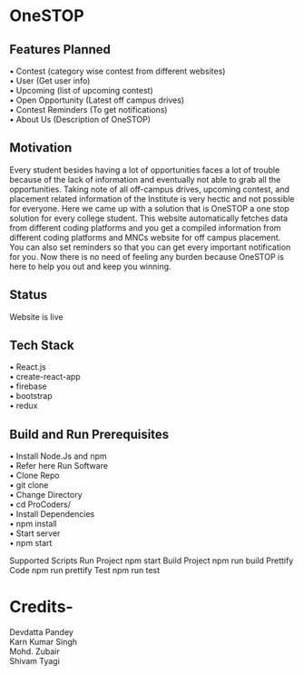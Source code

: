 # OneSTOP

## Features Planned </br>
•	Contest (category wise contest from different websites) </br>
•	User (Get user info) </br>
•	Upcoming (list of upcoming contest) </br>
•	Open Opportunity (Latest off campus drives) </br> 
•	Contest Reminders (To get notifications) </br>
•	About Us (Description of OneSTOP) </br>

## Motivation </br>
Every student besides having a lot of opportunities faces a lot of trouble because of the lack of information and eventually not able to grab all the opportunities. Taking note of all off-campus drives, upcoming contest, and placement related information of the Institute is very hectic and not possible for everyone. Here we came up with a solution that is OneSTOP a one stop solution for every college student. This website automatically fetches data from different coding platforms and you get a compiled information from different coding platforms and MNCs website for off campus placement. You can also set reminders so that you can get every important notification for you. Now there is no need of feeling any burden because OneSTOP is here to help you out and keep you winning.

## Status </br>
Website is live </br>

## Tech Stack </br>
•	React.js </br>
•	create-react-app </br> 
•	firebase </br>
•	bootstrap </br>
•	redux </br>

## Build and Run Prerequisites  </br>
•	Install Node.Js and npm </br>
•	Refer here Run Software </br>
•	Clone Repo </br>
•	git clone </br>
•	Change Directory </br> 
•	cd ProCoders/ </br>
•	Install Dependencies </br> 
•	npm install </br>
•	Start server </br>
•	npm start </br>

Supported Scripts Run Project npm start Build Project npm run build Prettify Code npm run prettify Test npm run test </br>

# Credits- </br>
Devdatta Pandey </br>
Karn Kumar Singh </br>
Mohd. Zubair </br>
Shivam Tyagi </br>
